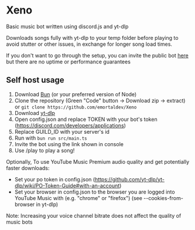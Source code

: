 # Xeno

Basic music bot written using discord.js and yt-dlp

Downloads songs fully with yt-dlp to your temp folder before playing to avoid stutter or other issues, in exchange for longer song load times.

If you don't want to go through the setup, you can invite the public bot [here](
https://discord.com/api/oauth2/authorize?client_id=1133576887705288714&permissions=3145728&scope=bot) but there are no uptime or performance guarantees

## Self host usage

1. Download [Bun](https://bun.sh/) (or your preferred version of Node)
2. Clone the repository (Green "Code" button -> Download zip -> extract) or `git clone https://github.com/emortaldev/Xeno`
3. Download [yt-dlp](https://github.com/yt-dlp/yt-dlp)
4. Open config.json and replace TOKEN with your bot's token (https://discord.com/developers/applications)
5. Replace GUILD_ID with your server's id
6. Run with `bun run src/main.ts`
7. Invite the bot using the link shown in console
8. Use /play to play a song!

Optionally, To use YouTube Music Premium audio quality and get potentially faster downloads:
- Set your po token in config.json (https://github.com/yt-dlp/yt-dlp/wiki/PO-Token-Guide#with-an-account)
- Set your browser in config.json to the browser you are logged into YouTube Music with (e.g. "chrome" or "firefox") (see --cookies-from-browser in yt-dlp)

Note: Increasing your voice channel bitrate does not affect the quality of music bots